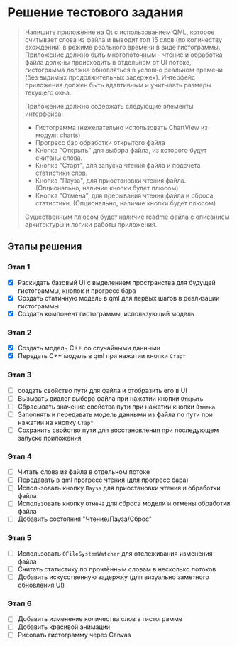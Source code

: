 # Решение тестового задания

> Напишите приложение на Qt с использованием QML, которое считывает слова из файла и выводит топ 15 слов (по количеству вхождений) в режиме реального времени в виде гистограммы. Приложение должно быть многопоточным - чтение и обработка файла должны происходить в отдельном от UI потоке, гистограмма должна обновляться в условно реальном времени (без видимых продолжительных задержек). Интерфейс приложения должен быть адаптивным и учитывать размеры текущего окна.
>
> Приложение должно содержать следующие элементы интерфейса:
>
> - Гистограмма (нежелательно использовать ChartView из модуля charts)
> - Прогресс бар обработки открытого файла
> - Кнопка "Открыть" для выбора файла, из которого будут считаны слова.
> - Кнопка "Старт", для запуска чтения файла и подсчета статистики слов.
> - Кнопка "Пауза", для приостановки чтения файла. (Опционально, наличие кнопки будет плюсом)
> - Кнопка "Отмена", для прерывания чтения файла и сброса статистики. (Опционально, наличие кнопки будет плюсом)
>
> Существенным плюсом будет наличие readme файла с описанием архитектуры и логики работы приложения.



## Этапы решения

### Этап 1

- [x] Раскидать базовый UI с выделением пространства для будущей гистограммы, кнопок и прогресс бара
- [x] Создать статичную модель в qml для первых шагов в реализации гистограммы
- [x] Создать компонент гистограммы, использующий модель

### Этап 2

- [x] Создать модель С++ со случайными данными
- [x] Передать С++ модель в qml при нажатии кнопки `Старт`

### Этап 3

- [ ] создать свойство пути для файла и отобразить его в UI
- [ ] Вызывать диалог выбора файла при нажатии кнопки `Открыть`
- [ ] Сбрасывать значение свойства пути при нажатии кнопки `Отмена`
- [ ] Заполнять и передавать модель данными из файла по пути при нажатии на кнопку `Старт`
- [ ] Сохранить свойство пути для восстановления при последующем запуске приложения

### Этап 4

- [ ] Читать слова из файла в отдельном потоке
- [ ] Передавать в qml прогресс чтения (для прогресс бара)
- [ ] Использовать кнопку `Пауза` для приостановки чтения и обработки файла
- [ ] Использовать кнопку `Отмена` для сброса модели и отмены обработки файла
- [ ] Добавить состояния "Чтение/Пауза/Сброс"

### Этап 5

- [ ] Использовать `QFileSystemWatcher` для отслеживания изменения файла
- [ ] Считать статистику по прочтённым словам в несколько потоков
- [ ] Добавить искусственную задержку (для визуально заметного обновления UI)

### Этап 6

- [ ] Добавить изменение количества слов в гистограмме
- [ ] Добавить красивой анимации
- [ ] Рисовать гистограмму через Canvas